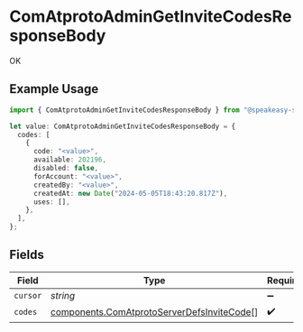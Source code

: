 # ComAtprotoAdminGetInviteCodesResponseBody

OK

## Example Usage

```typescript
import { ComAtprotoAdminGetInviteCodesResponseBody } from "@speakeasy-sdks/bluesky/models/operations";

let value: ComAtprotoAdminGetInviteCodesResponseBody = {
  codes: [
    {
      code: "<value>",
      available: 202196,
      disabled: false,
      forAccount: "<value>",
      createdBy: "<value>",
      createdAt: new Date("2024-05-05T18:43:20.817Z"),
      uses: [],
    },
  ],
};
```

## Fields

| Field                                                                                                    | Type                                                                                                     | Required                                                                                                 | Description                                                                                              |
| -------------------------------------------------------------------------------------------------------- | -------------------------------------------------------------------------------------------------------- | -------------------------------------------------------------------------------------------------------- | -------------------------------------------------------------------------------------------------------- |
| `cursor`                                                                                                 | *string*                                                                                                 | :heavy_minus_sign:                                                                                       | N/A                                                                                                      |
| `codes`                                                                                                  | [components.ComAtprotoServerDefsInviteCode](../../models/components/comatprotoserverdefsinvitecode.md)[] | :heavy_check_mark:                                                                                       | N/A                                                                                                      |